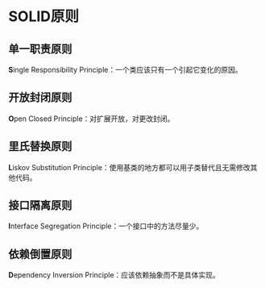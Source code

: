 # SOLID原则

## 单一职责原则

**S**ingle Responsibility Principle：一个类应该只有一个引起它变化的原因。

## 开放封闭原则

**O**pen Closed Principle：对扩展开放，对更改封闭。

## 里氏替换原则

**L**iskov Substitution Principle：使用基类的地方都可以用子类替代且无需修改其他代码。

## 接口隔离原则

**I**nterface Segregation Principle：一个接口中的方法尽量少。

## 依赖倒置原则

**D**ependency Inversion Principle：应该依赖抽象而不是具体实现。
